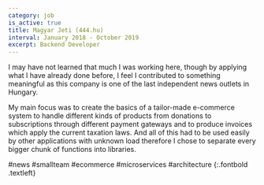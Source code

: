 ```yaml
---
category: job
is_active: true
title: Magyar Jeti (444.hu)
interval: January 2018 - October 2019
excerpt: Backend Developer
---
```

I may have not learned that much I was working here, though by applying what I have already done before, I feel I contributed to something meaningful as this company is one of the last independent news outlets in Hungary.  

My main focus was to create the basics of a tailor-made e-commerce system to handle different kinds of products from donations to subscriptions through different payment gateways and to produce invoices which apply the current taxation laws. And all of this had to be used easily by other applications with unknown load therefore I chose to separate every bigger chunk of functions into libraries. 

#news #smallteam #ecommerce #microservices #architecture
{:.fontbold .textleft}
